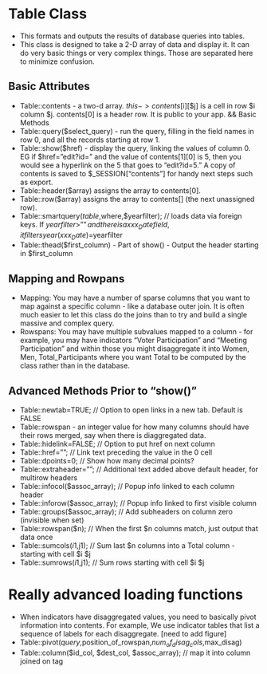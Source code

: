 # Table Class
* This formats and outputs the results of database queries into tables.
* This class is designed to take a 2-D array of data and display it. It can do very basic things or very complex things. Those are separated here to minimize confusion.

## Basic Attributes
* Table::contents - a two-d array. $this->contents[$i][$j] is a cell in row $i column $j. contents[0] is a header row. It is public to your app.
&& Basic Methods
* Table::query($select_query) - run the query, filling in the field names in row 0, and all the records starting at row 1.
* Table::show($href) - display the query, linking the values of column 0. EG if $href=”edit?id=” and the value of contents[1][0] is 5, then you would see a hyperlink on the 5 that goes to “edit?id=5.” A copy of contents is saved to $_SESSION[“contents”] for handy next steps such as export.
* Table::header($array) assigns the array to contents[0].
* Table::row($array) assigns the array to contents[] (the next unassigned row).
* Table::smartquery($table,$where,$yearfilter); // loads data via foreign keys. If $yearfilter>”” and there is a xxx_Date field, it filters year(xxx_Date)=$yearfilter
* Table::thead($first_column) - Part of show() - Output the header starting in $first_column
## Mapping and Rowpans
* Mapping: You may have a number of sparse columns that you want to map against a specific column - like a database outer join. It is often much easier to let this class do the joins than to try and build a single massive and complex query.
* Rowspans: You may have multiple subvalues mapped to a column - for example, you may have indicators “Voter Participation” and “Meeting Participation” and within those you might disaggregate it into Women, Men, Total_Participants where you want Total to be computed by the class rather than in the database.
## Advanced Methods Prior to “show()”
* Table::newtab=TRUE; // Option to open links in a new tab. Default is FALSE
* Table::rowspan - an integer value for how many columns should have their rows merged, say when there is diaggregated data.
* Table::hidelink=FALSE; // Option to put href on next column
* Table::href=””; // Link text preceding the value in the 0 cell
* Table::dpoints=0; // Show how many decimal points?
* Table::extraheader=””; // Additional text added above default header, for multirow headers
* Table::infocol($assoc_array); // Popup info linked to each column header
* Table::inforow($assoc_array); // Popup info linked to first visible column
* Table::groups($assoc_array); // Add subheaders on column zero (invisible when set)
* Table::rowspan($n); // When the first $n columns match, just output that data once
* Table::sumcols($i1,$j1); // Sum last $n columns into a Total column - starting with cell $i $j
* Table::sumrows($i1,$j1); // Sum rows starting with cell $i $j
# Really advanced loading functions
* When indicators have disaggregated values, you need to basically pivot information into contents. For example, We use indicator tables that list a sequence of labels for each disaggregate. [need to add figure]
* Table::pivot($query,$position_of_rowspan,$num_of_disag_cols,$max_disag)
* Table::column($id_col, $dest_col, $assoc_array); // map it into column joined on tag
